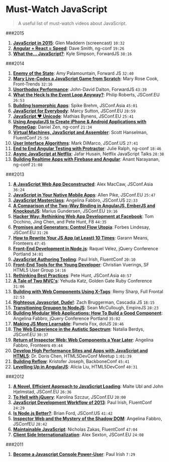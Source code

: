 Must-Watch JavaScript
==============

> A useful list of must-watch videos about JavaScript.

###2015
1. [**JavaScript in 2015**](https://www.youtube.com/watch?v=iukBMY4apvI&list=PLUS3uVC08ZapyqfU21joP-B1vTItKf5qi): Glen Maddern (screencast) `10:32`
1. [**Angular + React = Speed**](https://www.youtube.com/watch?v=XQM0K6YG18s&list=PLUS3uVC08ZapyqfU21joP-B1vTItKf5qi): Dave Smith, ng-conf `19:26`
1. [**What the... JavaScript?**](https://www.youtube.com/watch?v=2pL28CcEijU&list=PLUS3uVC08ZapyqfU21joP-B1vTItKf5qi): Kyle Simpson, ForwardJS `38:16`

###2014
1. [**Enemy of the State**](https://www.youtube.com/watch?v=3ZLlRQJp5Fg&list=PLUS3uVC08ZapyqfU21joP-B1vTItKf5qi): Amy Palamountain, Forward JS `32:40`
1. [**Mary Live-Codes a JavaScript Game from Scratch**](https://vimeo.com/105955605): Mary Rose Cook, Front-Trends `32:16`
1. [**Unorthodox Performance**](https://www.youtube.com/watch?v=NthmeLEhDDM&list=PLUS3uVC08ZapyqfU21joP-B1vTItKf5qi): John-David Dalton, ForwardJS `43:39`
1. [**What the Heck Is the Event Loop Anyway?**](https://www.youtube.com/watch?v=8aGhZQkoFbQ&list=PLUS3uVC08ZapyqfU21joP-B1vTItKf5qi): Philip Roberts, JSConf.EU `26:53`
1. [**Building Isomorphic Apps**](https://www.youtube.com/watch?v=tcbcERdxjIc&list=PLUS3uVC08ZapyqfU21joP-B1vTItKf5qi): Spike Brehm, JSConf.Asia `45:01`
1. [**JavaScript for Everybody**](https://www.youtube.com/watch?v=04DOp1F9Od4&list=PLUS3uVC08ZapyqfU21joP-B1vTItKf5qi): Marcy Sutton, JSConf.EU `28:59`
1. [**JavaScript ♥ Unicode**](https://www.youtube.com/watch?v=zi0w7J7MCrk&list=PLUS3uVC08ZapyqfU21joP-B1vTItKf5qi): Mathias Bynens, JSConf.EU `25:41`
1. [**Using AngularJS to Create iPhone & Android Applications with PhoneGap**](https://www.youtube.com/watch?v=wVntVkRLR3M&list=PLUS3uVC08ZapyqfU21joP-B1vTItKf5qi): Daniel Zen, ng-conf `21:34`
1. [**Virtual Machines, JavaScript and Assembler**](https://www.youtube.com/watch?v=UzyoT4DziQ4&list=PLUS3uVC08ZapyqfU21joP-B1vTItKf5qi): Scott Hanselman, FluentConf `25:56`
1. [**User Interface Algorithms**](https://www.youtube.com/watch?v=90NsjKvz9Ns): Mark DiMarco, JSConf.US `27:41`
1. [**End to End Angular Testing with Protractor**](https://www.youtube.com/watch?v=aQipuiTcn3U&list=PLUS3uVC08ZapyqfU21joP-B1vTItKf5qi): Julie Ralph, ng-conf `18:46`
1. [**Async JavaScript at Netflix**](https://www.youtube.com/watch?v=XRYN2xt11Ek&list=PLUS3uVC08ZapyqfU21joP-B1vTItKf5qi): Jafar Husain, Netflix JavaScript Talks `28:38`
1. [**Building Realtime Apps with Firebase and Angular**](https://www.youtube.com/watch?v=e4yUTkva_FM&list=PLUS3uVC08ZapyqfU21joP-B1vTItKf5qi): Anant Narayanan, ng-conf `21:08`

###2013
1. [**A JavaScript Web App Deconstructed**](https://www.youtube.com/watch?v=G6yLniGWhSE&list=PLUS3uVC08ZapyqfU21joP-B1vTItKf5qi): Alex MacCaw, JSConf.Asia `36:24`
1. [**JavaScript in Your Native Mobile Apps**](https://www.youtube.com/watch?v=5LUkHss6CAw&list=PLUS3uVC08ZapyqfU21joP-B1vTItKf5qi): Allen Pike, JSConf.EU `25:47`
1. [**JavaScript Masterclass**](https://www.youtube.com/watch?v=v0TFmdO4ZP0&list=PLUS3uVC08ZapyqfU21joP-B1vTItKf5qi): Angelina Fabbro, JSConf.US `22:33`
1. [**A Comparison of the Two-Way Binding in AngularJS, EmberJS and KnockoutJS**](https://www.youtube.com/watch?v=mVjpwia1YN4&list=PLUS3uVC08ZapyqfU21joP-B1vTItKf5qi): Marius Gundersen, JSConf.EU `19:16`
1. [**Hacker Way: Rethinking Web App Development at Facebook**](https://www.youtube.com/watch?v=nYkdrAPrdcw&list=PLUS3uVC08ZapyqfU21joP-B1vTItKf5qi): Tom Occhino, Jing Chen, and Pete Hunt, F8 `44:35`
1. [**Promises and Generators: Control Flow Utopia**](https://www.youtube.com/watch?v=qbKWsbJ76-slist=PLUS3uVC08ZapyqfU21joP-B1vTItKf5qi): Forbes Lindesay, JSConf.EU `31:26`
1. [**How to Rewrite Your JS App (at Least) 10 Times**](https://vimeo.com/77905680): Garann Means, Fronteers `47:45`
1. [**Front-End Development in Node.js**](https://www.youtube.com/watch?v=icNHLlRazds&list=PLUS3uVC08ZapyqfU21joP-B1vTItKf5qi): Raquel V&eacute;lez, jQuery Conference Portland `34:01`
1. [**JavaScript Authoring Tooling**](https://www.youtube.com/watch?v=bqfoYaKCYUI&list=PLUS3uVC08ZapyqfU21joP-B1vTItKf5qi): Paul Irish, FluentConf `20:10`
1. [**Front-End Tools for the Young Developer**](https://www.youtube.com/watch?v=5_nt5qV15po&list=PLUS3uVC08ZaqVEGFkl_dS_3FUzILkOIzA): Christian Vuerings, SF HTML5 User Group `14:16`
1. [**Rethinking Best Practices**](https://www.youtube.com/watch?v=DgVS-zXgMTk&list=PLUS3uVC08ZapyqfU21joP-B1vTItKf5qi): Pete Hunt, JSConf.Asia `40:57`
1. [**A Tale of Two MVC's**](https://www.youtube.com/watch?v=s1dhXamEAKQ): Yehuda Katz, Golden Gate Ruby Conference `31:06`
1. [**Building with Web Components Using X-Tags**](https://www.youtube.com/watch?v=dW2ib0bkxGQ&list=PLUS3uVC08ZapyqfU21joP-B1vTItKf5qi): Remy Sharp, Full Frontal `32:53`
1. [**Righteous Javascript, Dude!**](https://www.youtube.com/watch?v=2Hc7DBihkh4&list=PLUS3uVC08ZapyqfU21joP-B1vTItKf5qi): Zach Bruggerman, Cascadia JS `18:15`
1. [**Transitioning Groupon to NodeJS**](https://www.youtube.com/watch?v=TWVblTpUlxM&list=PLUS3uVC08ZapyqfU21joP-B1vTItKf5qi): Sean McCullough, EmpireJS `28:23`
1. [**Building Modular Web Applications: How To Build a Good Component**](https://www.youtube.com/watch?v=nl2vMiREK9o&list=PLUS3uVC08ZapyqfU21joP-B1vTItKf5qi): Angelina Fabbro, jQuery Conference Portland `35:02`
1. [**Making JS More Learnable**](https://www.youtube.com/watch?v=4JdS5RHGroQ&list=PLUS3uVC08ZapyqfU21joP-B1vTItKf5qi): Pamela Fox, dotJS `28:46`
1. [**The Web Experience in the Autistic Spectrum**](https://www.youtube.com/watch?v=7nnAYB1mb9E&list=PLUS3uVC08ZapyqfU21joP-B1vTItKf5qi): Natalia Berdys, JSConf.EU `30:37`
1. [**Return of Inspector Web: Web Components a Year Later**](https://vimeo.com/78899868): Angelina Fabbro, Fronteers `49:44`
1. [**Develop High Performance Sites and Apps with JavaScript and HTML5**](https://www.youtube.com/watch?v=oe_hV449viI&list=PLUS3uVC08ZapyqfU21joP-B1vTItKf5qi): Dr. Doris Chen, HTML5DevConf Meetup `1:01:39`
1. [**Building Reflow**](https://www.youtube.com/watch?v=CpG6Ap7qhPw&list=PLUS3uVC08ZapyqfU21joP-B1vTItKf5qi): Kristofer Joseph, BackboneConf `45:41`
1. [**Levelling Up in AngularJS**](https://www.youtube.com/watch?v=9TylaL_cRFA&list=PLUS3uVC08ZapyqfU21joP-B1vTItKf5qi):  Alicia Liu, HTML5DevConf `40:31`

###2012
1. [**A Novel, Efficient Approach to JavaScript Loading**](https://www.youtube.com/watch?v=mGENRKrdoGY&list=PLUS3uVC08ZapyqfU21joP-B1vTItKf5qi): Malte Ubl and John Hjelmstad, JSConf.EU `26:36`
1. [**To Hell with jQuery**](https://www.youtube.com/watch?v=3D1WeSCSkPQ&list=PLUS3uVC08ZapyqfU21joP-B1vTItKf5qi): Karolina Szczur, JSConf.EU `20:00`
1. [**JavaScript Development Workflow of 2013**](https://www.youtube.com/watch?v=f7AU2Ozu8eo&list=PLUS3uVC08ZapyqfU21joP-B1vTItKf5qi): Paul Irish, FluentConf `24:29`
1. [**Is Node.js Better?**](https://www.youtube.com/watch?v=C5fa1LZYodQ&list=PLUS3uVC08ZapyqfU21joP-B1vTItKf5qi): Brian Ford, JSConf.US `41:42`
1. [**Inspector Web and the Mystery of the Shadow DOM**](https://www.youtube.com/watch?v=JNjnv-Gcpnw&list=PLUS3uVC08ZapyqfU21joP-B1vTItKf5qi): Angelina Fabbro, JSConfEU `28:42`
1. [**Maintainable JavaScript**](https://www.youtube.com/watch?v=c-kav7Tf834&list=PLUS3uVC08ZapyqfU21joP-B1vTItKf5qi): Nicholas Zakas, FluentConf `47:04`
1. [**Client Side Internationalization**](https://www.youtube.com/watch?v=uXS_-JRsB8M&list=PLUS3uVC08ZapyqfU21joP-B1vTItKf5qi): Alex Sexton, JSConf.EU `24:08`

###2011
1. [**Become a Javascript Console Power-User**](https://www.youtube.com/watch?v=4mf_yNLlgic&list=PLUS3uVC08ZapyqfU21joP-B1vTItKf5qi): Paul Irish `7:29`

